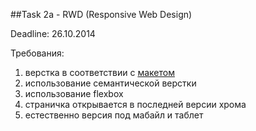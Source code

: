 ##Task 2a - RWD (Responsive Web Design)

Deadline: 26.10.2014

Требования:

1. верстка в соответствии с [макетом](http://school.rollingscopes.com/tasks/task2a.png)
2. использование семантической верстки
3. использование flexbox
4. страничка открывается в последней версии хрома
5. естественно версия под мабайл и таблет
